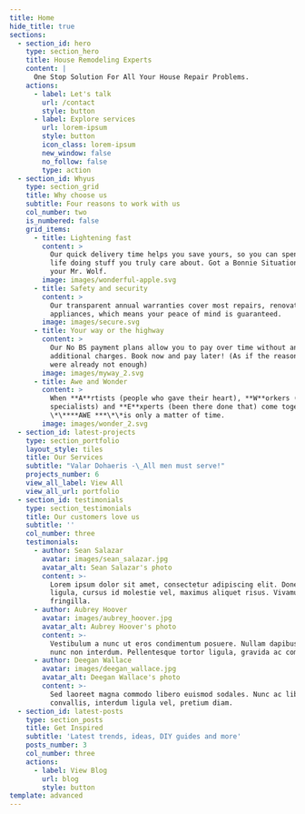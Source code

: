 ```yaml
---
title: Home
hide_title: true
sections:
  - section_id: hero
    type: section_hero
    title: House Remodeling Experts
    content: |
      One Stop Solution For All Your House Repair Problems.
    actions:
      - label: Let's talk
        url: /contact
        style: button
      - label: Explore services
        url: lorem-ipsum
        style: button
        icon_class: lorem-ipsum
        new_window: false
        no_follow: false
        type: action
  - section_id: Whyus
    type: section_grid
    title: Why choose us
    subtitle: Four reasons to work with us
    col_number: two
    is_numbered: false
    grid_items:
      - title: Lightening fast
        content: >
          Our quick delivery time helps you save yours, so you can spend your
          life doing stuff you truly care about. Got a Bonnie Situation ? We are
          your Mr. Wolf.
        image: images/wonderful-apple.svg
      - title: Safety and security
        content: >
          Our transparent annual warranties cover most repairs, renovations, and
          appliances, which means your peace of mind is guaranteed.
        image: images/secure.svg
      - title: Your way or the highway
        content: >
          Our No BS payment plans allow you to pay over time without any
          additional charges. Book now and pay later! (As if the reasons stated
          were already not enough)
        image: images/myway_2.svg
      - title: Awe and Wonder
        content: >
          When **A**rtists (people who gave their heart), **W**orkers (execution
          specialists) and **E**xperts (been there done that) come together
          \*\****AWE ***\*\*is only a matter of time.
        image: images/wonder_2.svg
  - section_id: latest-projects
    type: section_portfolio
    layout_style: tiles
    title: Our Services
    subtitle: "Valar Dohaeris -\_All men must serve!"
    projects_number: 6
    view_all_label: View All
    view_all_url: portfolio
  - section_id: testimonials
    type: section_testimonials
    title: Our customers love us
    subtitle: ''
    col_number: three
    testimonials:
      - author: Sean Salazar
        avatar: images/sean_salazar.jpg
        avatar_alt: Sean Salazar's photo
        content: >-
          Lorem ipsum dolor sit amet, consectetur adipiscing elit. Donec nisl
          ligula, cursus id molestie vel, maximus aliquet risus. Vivamus in nibh
          fringilla.
      - author: Aubrey Hoover
        avatar: images/aubrey_hoover.jpg
        avatar_alt: Aubrey Hoover's photo
        content: >-
          Vestibulum a nunc ut eros condimentum posuere. Nullam dapibus quis
          nunc non interdum. Pellentesque tortor ligula, gravida ac commodo eu.
      - author: Deegan Wallace
        avatar: images/deegan_wallace.jpg
        avatar_alt: Deegan Wallace's photo
        content: >-
          Sed laoreet magna commodo libero euismod sodales. Nunc ac libero
          convallis, interdum ligula vel, pretium diam.
  - section_id: latest-posts
    type: section_posts
    title: Get Inspired
    subtitle: 'Latest trends, ideas, DIY guides and more'
    posts_number: 3
    col_number: three
    actions:
      - label: View Blog
        url: blog
        style: button
template: advanced
---
```

